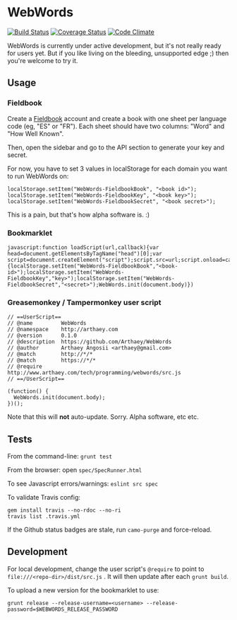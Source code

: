 # WebWords

[![Build Status](https://travis-ci.org/Arthaey/WebWords.svg?branch=master)](https://travis-ci.org/Arthaey/WebWords)
[![Coverage Status](https://coveralls.io/repos/github/Arthaey/WebWords/badge.svg?branch=master)](https://coveralls.io/github/Arthaey/WebWords?branch=master)
[![Code Climate](https://codeclimate.com/github/Arthaey/WebWords.png)](https://codeclimate.com/github/Arthaey/WebWords)

WebWords is currently under active development, but it's not really ready for users yet.
But if you like living on the bleeding, unsupported edge ;) then you're welcome to try it.

## Usage

### Fieldbook

Create a [Fieldbook](https://fieldbook.com) account and create a book with one sheet
per language code (eg, "ES" or "FR"). Each sheet should have two columns:
"Word" and "How Well Known".

Then, open the sidebar and go to the API section to generate your key and secret.

For now, you have to set 3 values in localStorage for each domain you want to run WebWords on:

```
localStorage.setItem("WebWords-FieldbookBook", "<book id>");
localStorage.setItem("WebWords-FieldbookKey", "<book key>");
localStorage.setItem("WebWords-FieldbookSecret", "<book secret>");
```

This is a pain, but that's how alpha software is. :)

### Bookmarklet

```
javascript:function loadScript(url,callback){var head=document.getElementsByTagName("head")[0];var script=document.createElement("script");script.src=url;script.onload=callback;head.appendChild(script)};loadScript("https://www.arthaey.com/tech/programming/webwords/src.js",function(){localStorage.setItem("WebWords-FieldbookBook","<book-id>");localStorage.setItem("WebWords-FieldbookKey","key>");localStorage.setItem("WebWords-FieldbookSecret","<secret>");WebWords.init(document.body)})
```

### Greasemonkey / Tampermonkey user script

```
// ==UserScript==
// @name         WebWords
// @namespace    http://arthaey.com
// @version      0.1.0
// @description  https://github.com/Arthaey/WebWords
// @author       Arthaey Angosii <arthaey@gmail.com>
// @match        http://*/*
// @match        https://*/*
// @require      http://www.arthaey.com/tech/programming/webwords/src.js
// ==/UserScript==

(function() {
  WebWords.init(document.body);
})();
```

Note that this will <strong>not</strong> auto-update. Sorry. Alpha software, etc etc.


## Tests

From the command-line: `grunt test`

From the browser: open `spec/SpecRunner.html`

To see Javascript errors/warnings: `eslint src spec`

To validate Travis config:

```
gem install travis --no-rdoc --no-ri
travis list .travis.yml
```

If the Github status badges are stale, run `camo-purge` and force-reload.


## Development

For local development, change the user script's `@require` to point to
`file:///<repo-dir>/dist/src.js` . It will then update after each `grunt build`.

To upload a new version for the bookmarklet to use:

`grunt release --release-username=<username> --release-password=$WEBWORDS_RELEASE_PASSWORD`

